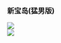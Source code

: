 ### 新宝岛(猛男版)
![](https://upload.cc/i1/2020/03/02/nuJPwq.gif)<br>
![](https://upload.cc/i1/2020/03/02/7NC3nq.gif)<br>
